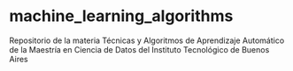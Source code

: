 # machine_learning_algorithms
Repositorio de la materia Técnicas y Algoritmos de Aprendizaje Automático de la Maestría en Ciencia de Datos del Instituto Tecnológico de Buenos Aires
